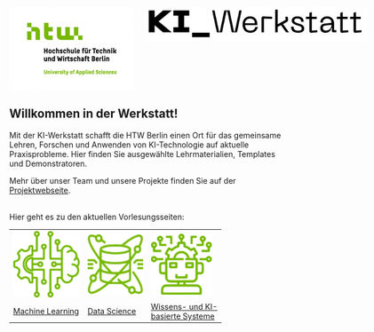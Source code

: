 


<div style="display: flex; justify-content: space-between;">
<img src="./htw_logo.png" height=150 style="margin-right: 10px;">
<img src="./image.png" height=60 style="margin-left: 10px;">
</div>


## Willkommen in der Werkstatt!

Mit der KI-Werkstatt schafft die HTW Berlin einen Ort für das gemeinsame Lehren, Forschen und Anwenden von KI-Technologie auf aktuelle Praxisprobleme. Hier finden Sie ausgewählte Lehrmaterialien, Templates und Demonstratoren. 

 Mehr über unser Team und unsere Projekte finden Sie auf der [Projektwebseite](https://kiwerkstatt.f2.htw-berlin.de/).  

<br>
 Hier geht es zu den aktuellen Vorlesungsseiten:

<table "border-collapse: collapse;">
  <tr style="border: none;">
    <td style="border: none;"><img src="logo_ml.png" width=120></td>
    <td style="border: none;"><img src="logo_data_science.png" width=100> </td>
    <td style="border: none;"><img src="logo_kisys.png" width=110></td>
  </tr>
  <tr style="border: none;">
    <td style="border: none;"><a href="https://htw-berlin-ki-werkstatt.github.io/ml-lecture/">Machine Learning</a></td>
    <td style="border: none;"><a href="https://chkra.github.io/ds-lecture/">Data Science</a></td>
    <td style="border: none;"><a href="https://chkra.github.io/KISys/">Wissens- und KI-<br>basierte Systeme</a></td>
  </tr>
</table>
<br>
<br>
